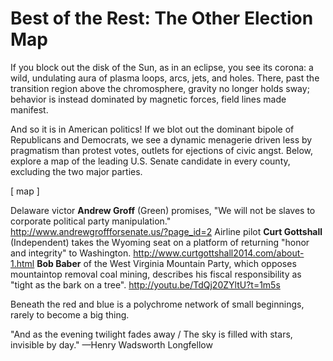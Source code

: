 # Best of the Rest: The Other Election Map

If you block out the disk of the Sun, as in an eclipse, you see its corona: a wild, undulating aura of plasma loops, arcs, jets, and holes. There, past the transition region above the chromosphere, gravity no longer holds sway; behavior is instead dominated by magnetic forces, field lines made manifest.

And so it is in American politics! If we blot out the dominant bipole of Republicans and Democrats, we see a dynamic menagerie driven less by pragmatism than protest votes, outlets for ejections of civic angst. Below, explore a map of the leading U.S. Senate candidate in every county, excluding the two major parties.

[ map ]

Delaware victor **Andrew Groff** (Green) promises, "We will not be slaves to corporate political party manipulation." http://www.andrewgroffforsenate.us/?page_id=2 Airline pilot **Curt Gottshall** (Independent) takes the Wyoming seat on a platform of returning "honor and integrity" to Washington. http://www.curtgottshall2014.com/about-1.html **Bob Baber** of the West Virginia Mountain Party, which opposes mountaintop removal coal mining, describes his fiscal responsibility as "tight as the bark on a tree". http://youtu.be/TdQj20ZYltU?t=1m5s

Beneath the red and blue is a polychrome network of small beginnings, rarely to become a big thing.

"And as the evening twilight fades away / The sky is filled with stars, invisible by day." —Henry Wadsworth Longfellow
